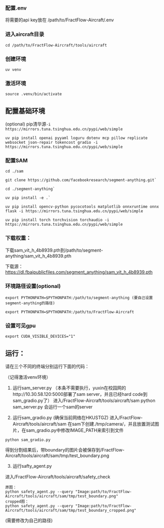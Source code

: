 ### 配置.env
将需要的api key放在
/path/to/FractFlow-Aircraft/.env

### 进入aircraft目录
```
cd /path/to/FractFlow-Aircraft/tools/aircraft
```

### 创建环境
```
uv venv
```

### 激活环境
```
source .venv/bin/activate
```

## 配置基础环境
(optional) pip清华源`-i https://mirrors.tuna.tsinghua.edu.cn/pypi/web/simple`

```
uv pip install openai pyyaml loguru dotenv mcp pillow replicate websocket json-repair tokencost gradio -i https://mirrors.tuna.tsinghua.edu.cn/pypi/web/simple
```

### 配置SAM
```
cd ./sam

git clone https://github.com/facebookresearch/segment-anything.git`

cd ./segment-anything`

uv pip install -e .`

uv pip install opencv-python pycocotools matplotlib onnxruntime onnx flask -i https://mirrors.tuna.tsinghua.edu.cn/pypi/web/simple

uv pip install torch torchvision torchaudio -i https://mirrors.tuna.tsinghua.edu.cn/pypi/web/simple
```

### 下载权重：
下载sam_vit_h_4b8939.pth到/path/to/segment-anything/sam_vit_h_4b8939.pth

下载源：https://dl.fbaipublicfiles.com/segment_anything/sam_vit_h_4b8939.pth

### 环境路径设置(optional)
```
export PYTHONPATH=$PYTHONPATH:/path/to/segment-anything (要自己设置segment-anything的路径)

export PYTHONPATH=$PYTHONPATH:/path/to/FractFlow-Aircraft
```

### 设置可见gpu
```
export CUDA_VISIBLE_DEVICES="1"
```

## 运行：
请在三个不同的终端分别运行下面的代码：

（记得激活venv环境）

1. 运行sam_server.py
（本条不需要执行，yuxin在校园网的http://10.30.58.120:5000部署了sam server，并且已经hard code到sam_gradio.py了）
进入/FractFlow-Aircraft/tools/aircraft/sam
python sam_server.py
会运行一个sam的server

2. 运行sam_gradio.py (确保当前网络在HKUSTGZ)
进入/FractFlow-Aircraft/tools/aircraft/sam
在sam下创建./tmp/camera/，并且放置测试图片，在sam_gradio.py中修改IMAGE_PATH来索引到文件
```
python sam_gradio.py
```
得到分割结果后，带boundary的图片会被保存到/FractFlow-Aircraft/tools/aircraft/sam/tmp/test_boundary.png

3. 运行safty_agent.py


进入/FractFlow-Aircraft/tools/aircraft/safety_check
```
原图：
python safety_agent.py --query "Image:path/to/FractFlow-Aircraft/tools/aircraft/sam/tmp/test_boundary.png"
cropped图：
python safety_agent.py --query "Image:path/to/FractFlow-Aircraft/tools/aircraft/sam/tmp/test_boundary_cropped.png"
```
(需要修改为自己的路径)


